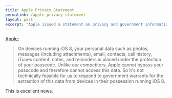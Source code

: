```yaml
---
title: Apple Privacy Statement 
permalink: /apple-privacy-statement
layout: post
excerpt: "Apple issued a statement on privacy and government information requests."
---
```


[Apple:](http://www.apple.com/privacy/government-information-requests/)

> On devices running iOS 8, your personal data such as photos, messages (including attachments), email, contacts, call history, iTunes content, notes, and reminders is placed under the protection of your passcode. Unlike our competitors, Apple cannot bypass your passcode and therefore cannot access this data. So it's not technically feasible for us to respond to government warrants for the extraction of this data from devices in their possession running iOS 8.

This is excellent news.